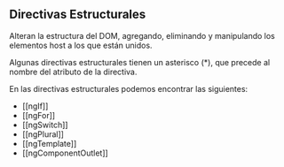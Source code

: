 ## Directivas Estructurales

Alteran la estructura del DOM, agregando, eliminando y manipulando los elementos host a los que están unidos.

Algunas directivas estructurales tienen un asterisco (*), que precede al nombre del atributo de la directiva.

En las directivas estructurales podemos encontrar las siguientes:
- [[ngIf]]
- [[ngFor]]
- [[ngSwitch]]
- [[ngPlural]]
- [[ngTemplate]]
- [[ngComponentOutlet]]